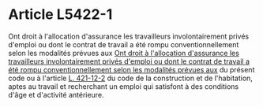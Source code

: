# Article L5422-1

Ont droit à l'allocation d'assurance les travailleurs involontairement privés d'emploi ou dont le contrat de travail a été rompu conventionnellement selon les modalités prévues aux [Ont droit à l'allocation d'assurance les travailleurs involontairement privés d'emploi ou dont le contrat de travail a été rompu conventionnellement selon les modalités prévues aux][1] du présent code ou à l'article [L. 421-12-2][2] du code de la construction et de l'habitation, aptes au travail et recherchant un emploi qui satisfont à des conditions d'âge et d'activité antérieure.

 [1]: /affichCodeArticle.do?cidTexte=LEGITEXT000006072050&idArticle=LEGIARTI000019068089&dateTexte=&categorieLien=cid
 [2]: /affichCodeArticle.do?cidTexte=LEGITEXT000006074096&idArticle=LEGIARTI000030989437&dateTexte=&categorieLien=cid
